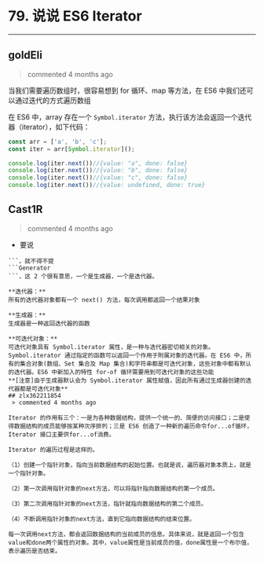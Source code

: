 
 # 79. 说说 ES6 Iterator 
  
 ***
## goldEli 
 > commented 4 months ago 

当我们需要遍历数组时，很容易想到 for 循环、map 等方法，在 ES6 中我们还可以通过迭代的方式遍历数组

在 ES6 中，array 存在一个 `Symbol.iterator` 方法，执行该方法会返回一个迭代器（iterator），如下代码：


```javaScript
const arr = ['a', 'b', 'c'];
const iter = arr[Symbol.iterator]();

console.log(iter.next())//{value: "a", done: false}
console.log(iter.next())//{value: "b", done: false} 
console.log(iter.next())//{value: "c", done: false}
console.log(iter.next())//{value: undefined, done: true}


```
## Cast1R 
 > commented 4 months ago 

- 要说 
```Iterator
```，就不得不提 
```Generator
```，这 2 个很有意思，一个是生成器，一个是迭代器。

**迭代器：**
所有的迭代器对象都有一个 next() 方法，每次调用都返回一个结果对象

**生成器：**
生成器是一种返回迭代器的函数

**可迭代对象：**
可迭代对象具有 Symbol.iterator 属性，是一种与迭代器密切相关的对象。Symbol.iterator 通过指定的函数可以返回一个作用于附属对象的迭代器。在 ES6 中，所有的集合对象(数组、Set 集合及 Map 集合)和字符串都是可迭代对象，这些对象中都有默认的迭代器。ES6 中新加入的特性 for-of 循环需要用到可迭代对象的这些功能
**[注意]由于生成器默认会为 Symbol.iterator 属性赋值，因此所有通过生成器创建的迭代器都是可迭代对象**
## zlx362211854 
 > commented 4 months ago 

Iterator 的作用有三个：一是为各种数据结构，提供一个统一的、简便的访问接口；二是使得数据结构的成员能够按某种次序排列；三是 ES6 创造了一种新的遍历命令for...of循环，Iterator 接口主要供for...of消费。

Iterator 的遍历过程是这样的。

（1）创建一个指针对象，指向当前数据结构的起始位置。也就是说，遍历器对象本质上，就是一个指针对象。

（2）第一次调用指针对象的next方法，可以将指针指向数据结构的第一个成员。

（3）第二次调用指针对象的next方法，指针就指向数据结构的第二个成员。

（4）不断调用指针对象的next方法，直到它指向数据结构的结束位置。

每一次调用next方法，都会返回数据结构的当前成员的信息。具体来说，就是返回一个包含value和done两个属性的对象。其中，value属性是当前成员的值，done属性是一个布尔值，表示遍历是否结束。